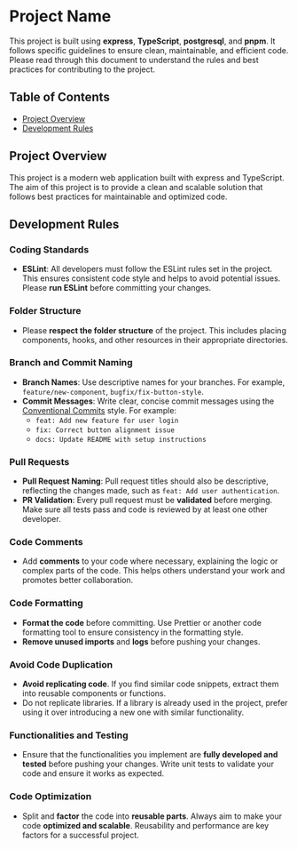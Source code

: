 # Project Name

This project is built using **express**, **TypeScript**, **postgresql**, and **pnpm**. It follows specific guidelines to ensure clean, maintainable, and efficient code. Please read through this document to understand the rules and best practices for contributing to the project.

## Table of Contents

- [Project Overview](#project-overview)
- [Development Rules](#development-rules)

## Project Overview

This project is a modern web application built with express and TypeScript. The aim of this project is to provide a clean and scalable solution that follows best practices for maintainable and optimized code.

## Development Rules

### Coding Standards
- **ESLint**: All developers must follow the ESLint rules set in the project. This ensures consistent code style and helps to avoid potential issues. Please **run ESLint** before committing your changes.
  
### Folder Structure
- Please **respect the folder structure** of the project. This includes placing components, hooks, and other resources in their appropriate directories.

### Branch and Commit Naming
- **Branch Names**: Use descriptive names for your branches. For example, `feature/new-component`, `bugfix/fix-button-style`.
- **Commit Messages**: Write clear, concise commit messages using the [Conventional Commits](https://www.conventionalcommits.org) style. For example:
  - `feat: Add new feature for user login`
  - `fix: Correct button alignment issue`
  - `docs: Update README with setup instructions`

### Pull Requests
- **Pull Request Naming**: Pull request titles should also be descriptive, reflecting the changes made, such as `feat: Add user authentication`.
- **PR Validation**: Every pull request must be **validated** before merging. Make sure all tests pass and code is reviewed by at least one other developer.

### Code Comments
- Add **comments** to your code where necessary, explaining the logic or complex parts of the code. This helps others understand your work and promotes better collaboration.

### Code Formatting
- **Format the code** before committing. Use Prettier or another code formatting tool to ensure consistency in the formatting style.
- **Remove unused imports** and **logs** before pushing your changes.

### Avoid Code Duplication
- **Avoid replicating code**. If you find similar code snippets, extract them into reusable components or functions.
- Do not replicate libraries. If a library is already used in the project, prefer using it over introducing a new one with similar functionality.

### Functionalities and Testing
- Ensure that the functionalities you implement are **fully developed and tested** before pushing your changes. Write unit tests to validate your code and ensure it works as expected.

### Code Optimization
- Split and **factor** the code into **reusable parts**. Always aim to make your code **optimized and scalable**. Reusability and performance are key factors for a successful project.


